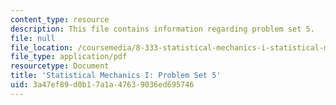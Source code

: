 ```yaml
---
content_type: resource
description: This file contains information regarding problem set 5.
file: null
file_location: /coursemedia/8-333-statistical-mechanics-i-statistical-mechanics-of-particles-fall-2013/3a47ef89d0b17a1a47639036ed695746_MIT8_333F13_pset5.pdf
file_type: application/pdf
resourcetype: Document
title: 'Statistical Mechanics I: Problem Set 5'
uid: 3a47ef89-d0b1-7a1a-4763-9036ed695746
---
```

